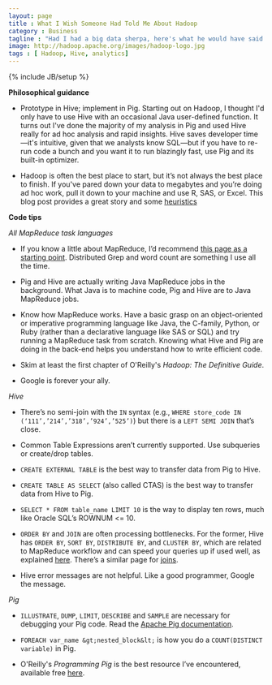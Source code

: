 ```yaml
---
layout: page
title : What I Wish Someone Had Told Me About Hadoop
category : Business
tagline : "Had I had a big data sherpa, here's what he would have said."
image: http://hadoop.apache.org/images/hadoop-logo.jpg
tags : [ Hadoop, Hive, analytics]
---
```

{% include JB/setup %}

**Philosophical guidance**
&nbsp;
  * Prototype in Hive; implement in Pig. Starting out on Hadoop, I thought I'd only have to use Hive with an occasional Java user-defined function. It turns out I've done the majority of my analysis in Pig and used Hive really for ad hoc analysis and rapid insights. Hive saves developer time&#8212;it's intuitive, given that we analysts know SQL—but if you have to re-run code a bunch and you want it to run blazingly fast, use Pig and its built-in optimizer.

  * Hadoop is often the best place to start, but it’s not always the best place to finish. If you've pared down your data to megabytes and you’re doing ad hoc work, pull it down to your machine and use R, SAS, or Excel. This blog post provides a great story and some [heuristics](http://www.chrisstucchio.com/blog/2013/hadoop_hatred.html)

**Code tips**

*All MapReduce task languages*
&nbsp;

  * If you know a little about MapReduce, I’d recommend [this page as a starting point](https://github.com/twitter/scalding/wiki/Rosetta-Code). Distributed Grep and word count are something I use all the time.

  * Pig and Hive are actually writing Java MapReduce jobs in the background. What Java is to machine code, Pig and Hive are to Java MapReduce jobs.

  * Know how MapReduce works. Have a basic grasp on an object-oriented or imperative programming language like Java, the C-family, Python, or Ruby (rather than a declarative language like SAS or SQL) and try running a MapReduce task from scratch. Knowing what Hive and Pig are doing in the back-end helps you understand how to write efficient code.

  * Skim at least the first chapter of O'Reilly's *Hadoop: The Definitive Guide*. 

  * Google is forever your ally.

*Hive*
&nbsp;
  - There’s no semi-join with the `IN` syntax (e.g., `WHERE store_code IN (‘111’,’214’,’318’,’924’,’525’)`)  but there is a `LEFT SEMI JOIN` that’s close.
  
  - Common Table Expressions aren’t currently supported. Use subqueries or create/drop tables.

  - `CREATE EXTERNAL TABLE` is the best way to transfer data from Pig to Hive.
  
  - `CREATE TABLE AS SELECT` (also called CTAS) is the best way to transfer data from Hive to Pig.
  
  - `SELECT * FROM table_name LIMIT 10` is the way to display ten rows, much like Oracle SQL’s ROWNUM <= 10.
  
  - `ORDER BY` and `JOIN` are often processing bottlenecks. For the former, Hive has `ORDER BY`, `SORT BY`, `DISTRIBUTE BY`, and `CLUSTER BY`, which are related to MapReduce workflow and can speed your queries up if used well, as explained [here]( https://cwiki.apache.org/confluence/display/Hive/LanguageManual+SortBy). There’s a similar page for [joins](https://cwiki.apache.org/confluence/display/Hive/LanguageManual+Joins).
  
  - Hive error messages are not helpful. Like a good programmer, Google the message.

*Pig*
&nbsp;
  - `ILLUSTRATE`, `DUMP`, `LIMIT`, `DESCRIBE` and `SAMPLE` are necessary for debugging your Pig code. Read the [Apache Pig documentation](http://pig.apache.org/docs/r0.11.1/func.html).
  
  - `FOREACH var_name &gt;nested_block&lt;` is how you do a `COUNT(DISTINCT variable)` in Pig.
  
  - O'Reilly's *Programming Pig* is the best resource I’ve encountered, available free [here](http://chimera.labs.oreilly.com/books/1234000001811/index.html).

